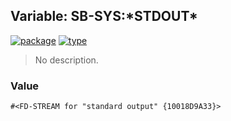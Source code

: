 ## Variable: SB-SYS:\*STDOUT\*
[![package](https://img.shields.io/badge/Package-SB--SYS-5f9ea0.svg?style=social&colorA=999999)](../) [![type](https://img.shields.io/badge/Type-Variable-5f9ea0.svg?style=social&colorA=999999)](../#variable) 

> No description.

### Value
```
#<FD-STREAM for "standard output" {10018D9A33}>
```
